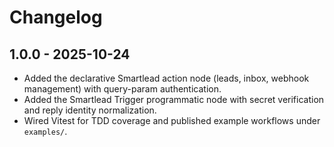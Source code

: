 # Changelog

## 1.0.0 - 2025-10-24

- Added the declarative Smartlead action node (leads, inbox, webhook management) with query-param authentication.
- Added the Smartlead Trigger programmatic node with secret verification and reply identity normalization.
- Wired Vitest for TDD coverage and published example workflows under `examples/`.
